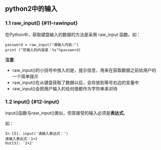 ## python2中的输入

### 1.1 raw\_input\(\) {#11-rawinput}

在Python中，获取键盘输入的数据的方法是采用 raw\_input 函数。如：

```
password = raw_input("请输入内容:")
print ("您输入的内容是：%s"%password)
```

**注意**:

* raw\_input\(\)的小括号中放入的是，提示信息，用来在获取数据之前给用户的一个简单提示
* raw\_input\(\)在从键盘获取了数据以后，会存放到等号右边的变量中
* raw\_input\(\)会把用户输入的任何值都作为字符串来对待

### 1.2 input\(\) {#12-input}

input\(\)函数与raw\_input\(\)类似，但其接受的输入必须是**表达式**。

如：

```
In [5]: input('请输入表达式：')
请输入表达式：1+2
Out[5]: '1+2'
```



